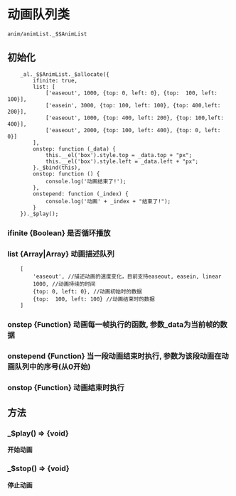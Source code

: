 # 动画队列类
`anim/animList._$$AnimList`
## 初始化
        _al._$$AnimList._$allocate({
            ifinite: true,
            list: [
                ['easeout', 1000, {top: 0, left: 0}, {top:  100, left: 100}],
                ['easein', 3000, {top: 100, left: 100}, {top: 400,left: 200}],
                ['easeout', 1000, {top: 400, left: 200}, {top: 100,left: 400}],
                ['easeout', 2000, {top: 100, left: 400}, {top: 0, left: 0}]
            ],
            onstep: function (_data) {
                this.__el('box').style.top = _data.top + "px";
                this.__el('box').style.left = _data.left + "px";
            }._$bind(this),
            onstop: function () {
                console.log('动画结束了!');
            },
            onstepend: function (_index) {
                console.log('动画' + _index + "结束了!");
            }
        })._$play();
    
### ifinite {Boolean} 是否循环播放
### list {Array|Array} 动画描述队列
        
        [
            'easeout', //描述动画的速度变化，目前支持easeout, easein, linear
            1000, //动画持续的时间
            {top: 0, left: 0}, //动画初始时的数据
            {top:  100, left: 100} //动画结束时的数据
        ]

### onstep {Function} 动画每一帧执行的函数, 参数_data为当前帧的数据
### onstepend {Function} 当一段动画结束时执行, 参数为该段动画在动画队列中的序号(从0开始)
### onstop {Function} 动画结束时执行
## 方法
### _$play() => {void}
**开始动画**

### _$stop() => {void}
**停止动画**

